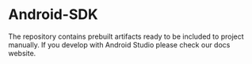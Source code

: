 Android-SDK
===========

The repository contains prebuilt artifacts ready to be included to project manually. If you develop with Android Studio please check our docs website. 
